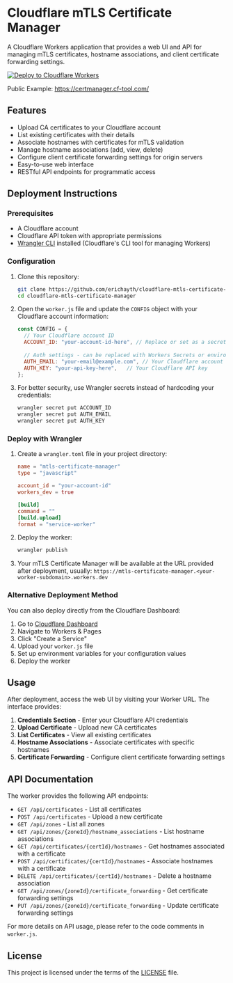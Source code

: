 # Cloudflare mTLS Certificate Manager

A Cloudflare Workers application that provides a web UI and API for managing mTLS certificates, hostname associations, and client certificate forwarding settings.

[![Deploy to Cloudflare Workers](https://deploy.workers.cloudflare.com/button)](https://deploy.workers.cloudflare.com/?url=https://github.com/erichayth/cloudflare-mtls-certificate-manager)

Public Example: https://certmanager.cf-tool.com/

## Features

- Upload CA certificates to your Cloudflare account
- List existing certificates with their details
- Associate hostnames with certificates for mTLS validation
- Manage hostname associations (add, view, delete)
- Configure client certificate forwarding settings for origin servers
- Easy-to-use web interface
- RESTful API endpoints for programmatic access

## Deployment Instructions

### Prerequisites

- A Cloudflare account
- Cloudflare API token with appropriate permissions
- [Wrangler CLI](https://developers.cloudflare.com/workers/wrangler/install-and-update/) installed (Cloudflare's CLI tool for managing Workers)

### Configuration

1. Clone this repository:
   ```bash
   git clone https://github.com/erichayth/cloudflare-mtls-certificate-manager.git
   cd cloudflare-mtls-certificate-manager
   ```

2. Open the `worker.js` file and update the `CONFIG` object with your Cloudflare account information:
   ```javascript
   const CONFIG = {
     // Your Cloudflare account ID
     ACCOUNT_ID: "your-account-id-here", // Replace or set as a secret
     
     // Auth settings - can be replaced with Workers Secrets or environment variables
     AUTH_EMAIL: "your-email@example.com", // Your Cloudflare account email
     AUTH_KEY: "your-api-key-here",   // Your Cloudflare API key
   };
   ```

3. For better security, use Wrangler secrets instead of hardcoding your credentials:
   ```bash
   wrangler secret put ACCOUNT_ID
   wrangler secret put AUTH_EMAIL
   wrangler secret put AUTH_KEY
   ```

### Deploy with Wrangler

1. Create a `wrangler.toml` file in your project directory:
   ```toml
   name = "mtls-certificate-manager"
   type = "javascript"
   
   account_id = "your-account-id"
   workers_dev = true
   
   [build]
   command = ""
   [build.upload]
   format = "service-worker"
   ```

2. Deploy the worker:
   ```bash
   wrangler publish
   ```

3. Your mTLS Certificate Manager will be available at the URL provided after deployment, usually: `https://mtls-certificate-manager.<your-worker-subdomain>.workers.dev`

### Alternative Deployment Method

You can also deploy directly from the Cloudflare Dashboard:

1. Go to [Cloudflare Dashboard](https://dash.cloudflare.com/)
2. Navigate to Workers & Pages
3. Click "Create a Service"
4. Upload your `worker.js` file
5. Set up environment variables for your configuration values
6. Deploy the worker

## Usage

After deployment, access the web UI by visiting your Worker URL. The interface provides:

1. **Credentials Section** - Enter your Cloudflare API credentials
2. **Upload Certificate** - Upload new CA certificates
3. **List Certificates** - View all existing certificates
4. **Hostname Associations** - Associate certificates with specific hostnames
5. **Certificate Forwarding** - Configure client certificate forwarding settings

## API Documentation

The worker provides the following API endpoints:

- `GET /api/certificates` - List all certificates
- `POST /api/certificates` - Upload a new certificate
- `GET /api/zones` - List all zones
- `GET /api/zones/{zoneId}/hostname_associations` - List hostname associations
- `GET /api/certificates/{certId}/hostnames` - Get hostnames associated with a certificate
- `POST /api/certificates/{certId}/hostnames` - Associate hostnames with a certificate
- `DELETE /api/certificates/{certId}/hostnames` - Delete a hostname association
- `GET /api/zones/{zoneId}/certificate_forwarding` - Get certificate forwarding settings
- `PUT /api/zones/{zoneId}/certificate_forwarding` - Update certificate forwarding settings

For more details on API usage, please refer to the code comments in `worker.js`.

## License

This project is licensed under the terms of the [LICENSE](LICENSE) file.

